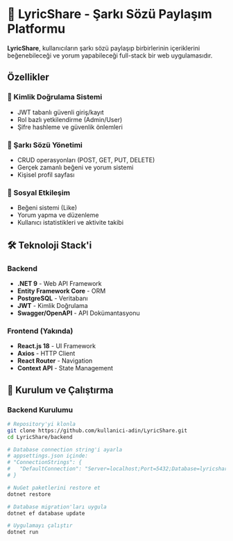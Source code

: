 # 🎵 LyricShare - Şarkı Sözü Paylaşım Platformu

**LyricShare**, kullanıcıların şarkı sözü paylaşıp birbirlerinin içeriklerini beğenebileceği ve yorum yapabileceği full-stack bir web uygulamasıdır.

##  Özellikler

### 🔐 Kimlik Doğrulama Sistemi
- JWT tabanlı güvenli giriş/kayıt
- Rol bazlı yetkilendirme (Admin/User)
- Şifre hashleme ve güvenlik önlemleri

### 🎵 Şarkı Sözü Yönetimi
- CRUD operasyonları (POST, GET, PUT, DELETE)
- Gerçek zamanlı beğeni ve yorum sistemi
- Kişisel profil sayfası

### 👥 Sosyal Etkileşim
- Beğeni sistemi (Like)
- Yorum yapma ve düzenleme
- Kullanıcı istatistikleri ve aktivite takibi

## 🛠️ Teknoloji Stack'i

### Backend
- **.NET 9** - Web API Framework
- **Entity Framework Core** - ORM
- **PostgreSQL** - Veritabanı
- **JWT** - Kimlik Doğrulama
- **Swagger/OpenAPI** - API Dokümantasyonu

### Frontend (Yakında)
- **React.js 18** - UI Framework
- **Axios** - HTTP Client
- **React Router** - Navigation
- **Context API** - State Management

## 🚀 Kurulum ve Çalıştırma

### Backend Kurulumu
```bash
# Repository'yi klonla
git clone https://github.com/kullanici-adin/LyricShare.git
cd LyricShare/backend

# Database connection string'i ayarla
# appsettings.json içinde:
# "ConnectionStrings": {
#   "DefaultConnection": "Server=localhost;Port=5432;Database=lyricshare_db;User Id=postgres;Password=your_password;"
# }

# NuGet paketlerini restore et
dotnet restore

# Database migration'ları uygula
dotnet ef database update

# Uygulamayı çalıştır
dotnet run
